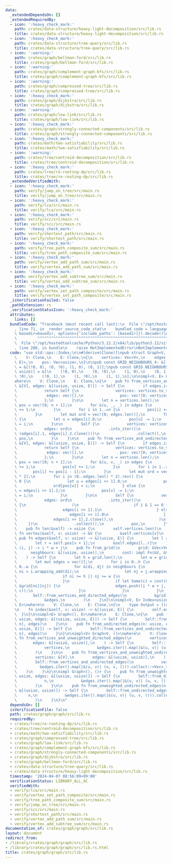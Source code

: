 ```yaml
---
data:
  _extendedDependsOn: []
  _extendedRequiredBy:
  - icon: ':heavy_check_mark:'
    path: crates/data-structure/heavy-light-decomposition/src/lib.rs
    title: crates/data-structure/heavy-light-decomposition/src/lib.rs
  - icon: ':heavy_check_mark:'
    path: crates/data-structure/tree-query/src/lib.rs
    title: crates/data-structure/tree-query/src/lib.rs
  - icon: ':warning:'
    path: crates/graph/bellman-ford/src/lib.rs
    title: crates/graph/bellman-ford/src/lib.rs
  - icon: ':warning:'
    path: crates/graph/complement-graph-bfs/src/lib.rs
    title: crates/graph/complement-graph-bfs/src/lib.rs
  - icon: ':warning:'
    path: crates/graph/compressed-tree/src/lib.rs
    title: crates/graph/compressed-tree/src/lib.rs
  - icon: ':heavy_check_mark:'
    path: crates/graph/dijkstra/src/lib.rs
    title: crates/graph/dijkstra/src/lib.rs
  - icon: ':warning:'
    path: crates/graph/low-link/src/lib.rs
    title: crates/graph/low-link/src/lib.rs
  - icon: ':heavy_check_mark:'
    path: crates/graph/strongly-connected-components/src/lib.rs
    title: crates/graph/strongly-connected-components/src/lib.rs
  - icon: ':heavy_check_mark:'
    path: crates/math/two-satisfiability/src/lib.rs
    title: crates/math/two-satisfiability/src/lib.rs
  - icon: ':warning:'
    path: crates/tree/centroid-decomposition/src/lib.rs
    title: crates/tree/centroid-decomposition/src/lib.rs
  - icon: ':heavy_check_mark:'
    path: crates/tree/re-rooting-dp/src/lib.rs
    title: crates/tree/re-rooting-dp/src/lib.rs
  _extendedVerifiedWith:
  - icon: ':heavy_check_mark:'
    path: verify/jump_on_tree/src/main.rs
    title: verify/jump_on_tree/src/main.rs
  - icon: ':heavy_check_mark:'
    path: verify/lca/src/main.rs
    title: verify/lca/src/main.rs
  - icon: ':heavy_check_mark:'
    path: verify/scc/src/main.rs
    title: verify/scc/src/main.rs
  - icon: ':heavy_check_mark:'
    path: verify/shortest_path/src/main.rs
    title: verify/shortest_path/src/main.rs
  - icon: ':heavy_check_mark:'
    path: verify/tree_path_composite_sum/src/main.rs
    title: verify/tree_path_composite_sum/src/main.rs
  - icon: ':heavy_check_mark:'
    path: verify/vertex_add_path_sum/src/main.rs
    title: verify/vertex_add_path_sum/src/main.rs
  - icon: ':heavy_check_mark:'
    path: verify/vertex_add_subtree_sum/src/main.rs
    title: verify/vertex_add_subtree_sum/src/main.rs
  - icon: ':heavy_check_mark:'
    path: verify/vertex_set_path_composite/src/main.rs
    title: verify/vertex_set_path_composite/src/main.rs
  _isVerificationFailed: false
  _pathExtension: rs
  _verificationStatusIcon: ':heavy_check_mark:'
  attributes:
    links: []
  bundledCode: "Traceback (most recent call last):\n  File \"/opt/hostedtoolcache/Python/3.12.2/x64/lib/python3.12/site-packages/onlinejudge_verify/documentation/build.py\"\
    , line 71, in _render_source_code_stat\n    bundled_code = language.bundle(stat.path,\
    \ basedir=basedir, options={'include_paths': [basedir]}).decode()\n          \
    \         ^^^^^^^^^^^^^^^^^^^^^^^^^^^^^^^^^^^^^^^^^^^^^^^^^^^^^^^^^^^^^^^^^^^^^^^^^^^^^^^^^\n\
    \  File \"/opt/hostedtoolcache/Python/3.12.2/x64/lib/python3.12/site-packages/onlinejudge_verify/languages/rust.py\"\
    , line 288, in bundle\n    raise NotImplementedError\nNotImplementedError\n"
  code: "use std::ops::Index;\n\n#[derive(Clone)]\npub struct Graph<V, E>\nwhere\n\
    \    V: Clone,\n    E: Clone,\n{\n    vertices: Vec<V>,\n    edges: Vec<(usize,\
    \ E)>,\n    pos: Vec<usize>,\n}\n\npub const GRID_NEIGHBOURS_4: &[(usize, usize)]\
    \ = &[(!0, 0), (0, !0), (1, 0), (0, 1)];\npub const GRID_NEIGHBOURS_8: &[(usize,\
    \ usize)] = &[\n    (!0, 0),\n    (0, !0),\n    (1, 0),\n    (0, 1),\n    (!0,\
    \ !0),\n    (!0, 1),\n    (1, !0),\n    (1, 1),\n];\n\nimpl<V, E> Graph<V, E>\n\
    where\n    V: Clone,\n    E: Clone,\n{\n    pub fn from_vertices_and_directed_edges(vertices:\
    \ &[V], edges: &[(usize, usize, E)]) -> Self {\n        if edges.is_empty() {\n\
    \            return Self {\n                vertices: vertices.to_vec(),\n   \
    \             edges: vec![],\n                pos: vec![0; vertices.len() + 1],\n\
    \            };\n        }\n\n        let n = vertices.len();\n        let mut\
    \ pos = vec![0; n + 1];\n        for &(u, _, _) in edges {\n            pos[u]\
    \ += 1;\n        }\n        for i in 1..=n {\n            pos[i] += pos[i - 1];\n\
    \        }\n        let mut ord = vec![0; edges.len()];\n        for i in (0..edges.len()).rev()\
    \ {\n            let u = edges[i].0;\n            pos[u] -= 1;\n            ord[pos[u]]\
    \ = i;\n        }\n\n        Self {\n            vertices: vertices.to_vec(),\n\
    \            edges: ord\n                .into_iter()\n                .map(|i|\
    \ (edges[i].1, edges[i].2.clone()))\n                .collect(),\n           \
    \ pos,\n        }\n    }\n\n    pub fn from_vertices_and_undirected_edges(vertices:\
    \ &[V], edges: &[(usize, usize, E)]) -> Self {\n        if edges.is_empty() {\n\
    \            return Self {\n                vertices: vertices.to_vec(),\n   \
    \             edges: vec![],\n                pos: vec![0; vertices.len() + 1],\n\
    \            };\n        }\n\n        let n = vertices.len();\n        let mut\
    \ pos = vec![0; n + 1];\n        for &(u, v, _) in edges {\n            pos[u]\
    \ += 1;\n            pos[v] += 1;\n        }\n        for i in 1..=n {\n     \
    \       pos[i] += pos[i - 1];\n        }\n        let mut ord = vec![0; edges.len()\
    \ * 2];\n        for i in (0..edges.len() * 2).rev() {\n            if i & 1 ==\
    \ 0 {\n                let u = edges[i >> 1].0;\n                pos[u] -= 1;\n\
    \                ord[pos[u]] = i;\n            } else {\n                let v\
    \ = edges[i >> 1].1;\n                pos[v] -= 1;\n                ord[pos[v]]\
    \ = i;\n            }\n        }\n\n        Self {\n            vertices: vertices.to_vec(),\n\
    \            edges: ord\n                .into_iter()\n                .map(|i|\
    \ {\n                    (\n                        if i & 1 == 0 {\n        \
    \                    edges[i >> 1].1\n                        } else {\n     \
    \                       edges[i >> 1].0\n                        },\n        \
    \                edges[i >> 1].2.clone(),\n                    )\n           \
    \     })\n                .collect(),\n            pos,\n        }\n    }\n\n\
    \    pub fn len(&self) -> usize {\n        self.vertices.len()\n    }\n\n    pub\
    \ fn vertex(&self, v: usize) -> &V {\n        &self.vertices[v]\n    }\n\n   \
    \ pub fn edges(&self, v: usize) -> &[(usize, E)] {\n        let l = self.pos[v];\n\
    \        let r = self.pos[v + 1];\n        &self.edges[l..r]\n    }\n\n    ///\
    \ (i, j) -> i * w + j\n    pub fn from_grid(\n        grid: &Vec<Vec<V>>,\n  \
    \      neighbours: &[(usize, usize)],\n        cost: impl Fn(&V, &V) -> Option<E>,\n\
    \    ) -> Self {\n        let h = grid.len();\n        let w = grid[0].len();\n\
    \        let mut edges = vec![];\n        for i in 0..h {\n            for j in\
    \ 0..w {\n                for &(di, dj) in neighbours {\n                    let\
    \ ni = i.wrapping_add(di);\n                    let nj = j.wrapping_add(dj);\n\
    \                    if ni >= h || nj >= w {\n                        continue;\n\
    \                    }\n                    if let Some(c) = cost(&grid[i][j],\
    \ &grid[ni][nj]) {\n                        edges.push((i * w + j, ni * w + nj,\
    \ c));\n                    }\n                }\n            }\n        }\n \
    \       Self::from_vertices_and_directed_edges(\n            &grid.into_iter().flatten().cloned().collect::<Vec<_>>(),\n\
    \            &edges,\n        )\n    }\n}\n\nimpl<V, E> Index<usize> for Graph<V,\
    \ E>\nwhere\n    V: Clone,\n    E: Clone,\n{\n    type Output = [(usize, E)];\n\
    \n    fn index(&self, v: usize) -> &[(usize, E)] {\n        self.edges(v)\n  \
    \  }\n}\n\nimpl<E> Graph<(), E>\nwhere\n    E: Clone,\n{\n    pub fn from_directed_edges(n:\
    \ usize, edges: &[(usize, usize, E)]) -> Self {\n        Self::from_vertices_and_directed_edges(&vec![();\
    \ n], edges)\n    }\n\n    pub fn from_undirected_edges(n: usize, edges: &[(usize,\
    \ usize, E)]) -> Self {\n        Self::from_vertices_and_undirected_edges(&vec![();\
    \ n], edges)\n    }\n}\n\nimpl<V> Graph<V, ()>\nwhere\n    V: Clone,\n{\n    pub\
    \ fn from_vertices_and_unweighted_directed_edges(\n        vertices: &[V],\n \
    \       edges: &[(usize, usize)],\n    ) -> Self {\n        Self::from_vertices_and_directed_edges(\n\
    \            vertices,\n            &edges.iter().map(|&(u, v)| (u, v, ())).collect::<Vec<_>>(),\n\
    \        )\n    }\n\n    pub fn from_vertices_and_unweighted_undirected_edges(\n\
    \        vertices: &[V],\n        edges: &[(usize, usize)],\n    ) -> Self {\n\
    \        Self::from_vertices_and_undirected_edges(\n            vertices,\n  \
    \          &edges.iter().map(|&(u, v)| (u, v, ())).collect::<Vec<_>>(),\n    \
    \    )\n    }\n}\n\nimpl Graph<(), ()> {\n    pub fn from_unweighted_directed_edges(n:\
    \ usize, edges: &[(usize, usize)]) -> Self {\n        Self::from_directed_edges(\n\
    \            n,\n            &edges.iter().map(|&(u, v)| (u, v, ())).collect::<Vec<_>>(),\n\
    \        )\n    }\n\n    pub fn from_unweighted_undirected_edges(n: usize, edges:\
    \ &[(usize, usize)]) -> Self {\n        Self::from_undirected_edges(\n       \
    \     n,\n            &edges.iter().map(|&(u, v)| (u, v, ())).collect::<Vec<_>>(),\n\
    \        )\n    }\n}\n"
  dependsOn: []
  isVerificationFile: false
  path: crates/graph/graph/src/lib.rs
  requiredBy:
  - crates/tree/re-rooting-dp/src/lib.rs
  - crates/tree/centroid-decomposition/src/lib.rs
  - crates/math/two-satisfiability/src/lib.rs
  - crates/graph/compressed-tree/src/lib.rs
  - crates/graph/low-link/src/lib.rs
  - crates/graph/complement-graph-bfs/src/lib.rs
  - crates/graph/strongly-connected-components/src/lib.rs
  - crates/graph/dijkstra/src/lib.rs
  - crates/graph/bellman-ford/src/lib.rs
  - crates/data-structure/tree-query/src/lib.rs
  - crates/data-structure/heavy-light-decomposition/src/lib.rs
  timestamp: '2024-04-07 08:56:09+09:00'
  verificationStatus: LIBRARY_ALL_AC
  verifiedWith:
  - verify/lca/src/main.rs
  - verify/vertex_set_path_composite/src/main.rs
  - verify/tree_path_composite_sum/src/main.rs
  - verify/jump_on_tree/src/main.rs
  - verify/scc/src/main.rs
  - verify/shortest_path/src/main.rs
  - verify/vertex_add_path_sum/src/main.rs
  - verify/vertex_add_subtree_sum/src/main.rs
documentation_of: crates/graph/graph/src/lib.rs
layout: document
redirect_from:
- /library/crates/graph/graph/src/lib.rs
- /library/crates/graph/graph/src/lib.rs.html
title: crates/graph/graph/src/lib.rs
---
```

